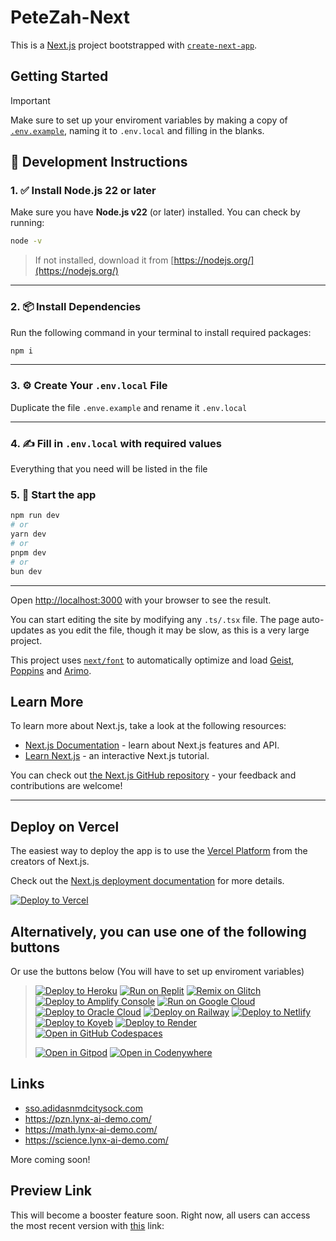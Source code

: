 # PeteZah-Next

This is a [Next.js](https://nextjs.org) project bootstrapped with [`create-next-app`](https://nextjs.org/docs/app/api-reference/cli/create-next-app).

## Getting Started

> [!IMPORTANT]  
> Make sure to set up your enviroment variables by making a copy of [`.env.example`](/.env.example), naming it to `.env.local` and filling in the blanks.

## 🚧 Development Instructions

### 1. ✅ Install Node.js 22 or later

Make sure you have **Node.js v22** (or later) installed. You can check by running:

```bash
node -v
```

> If not installed, download it from [https://nodejs.org/](https://nodejs.org/)

---

### 2. 📦 Install Dependencies

Run the following command in your terminal to install required packages:

```bash
npm i
```

---

### 3. ⚙️ Create Your `.env.local` File

Duplicate the file `.enve.example` and rename it `.env.local`

---

### 4. ✍️ Fill in `.env.local` with required values

Everything that you need will be listed in the file

### 5. 🚀 Start the app

```bash
npm run dev
# or
yarn dev
# or
pnpm dev
# or
bun dev
```

---

Open [http://localhost:3000](http://localhost:3000) with your browser to see the result.

You can start editing the site by modifying any `.ts/.tsx` file. The page auto-updates as you edit the file, though it may be slow, as this is a very large project.

This project uses [`next/font`](https://nextjs.org/docs/app/building-your-application/optimizing/fonts) to automatically optimize and load [Geist](https://vercel.com/font), [Poppins](https://vercel.com/font) and [Arimo](https://vercel.com/font).

## Learn More

To learn more about Next.js, take a look at the following resources:

- [Next.js Documentation](https://nextjs.org/docs) - learn about Next.js features and API.
- [Learn Next.js](https://nextjs.org/learn) - an interactive Next.js tutorial.

You can check out [the Next.js GitHub repository](https://github.com/vercel/next.js) - your feedback and contributions are welcome!

---

## Deploy on Vercel

The easiest way to deploy the app is to use the [Vercel Platform](https://vercel.com/new?utm_medium=default-template&filter=next.js&utm_source=create-next-app&utm_campaign=create-next-app-readme) from the creators of Next.js.

Check out the [Next.js deployment documentation](https://nextjs.org/docs/app/building-your-application/deploying) for more details.

[![Deploy to Vercel](https://binbashbanana.github.io/deploy-buttons/buttons/remade/vercel.svg)](https://vercel.com/new/clone?repository-url=https://github.com/PeteZah-Games/petezah-next)

## **Alternatively, you can use one of the following buttons**

Or use the buttons below (You will have to set up enviroment variables)
>
> [![Deploy to Heroku](https://binbashbanana.github.io/deploy-buttons/buttons/remade/heroku.svg)](https://heroku.com/deploy/?template=https://github.com/PeteZah-Games/petezah-next)
[![Run on Replit](https://binbashbanana.github.io/deploy-buttons/buttons/remade/replit.svg)](https://replit.com/github/PeteZah-Games/petezah-next)
[![Remix on Glitch](https://binbashbanana.github.io/deploy-buttons/buttons/remade/glitch.svg)](https://glitch.com/edit/#!/import/github/PeteZah-Games/petezah-next)
[![Deploy to Amplify Console](https://binbashbanana.github.io/deploy-buttons/buttons/remade/amplifyconsole.svg)](https://console.aws.amazon.com/amplify/home#/deploy?repo=https://github.com/PeteZah-Games/petezah-next)
[![Run on Google Cloud](https://binbashbanana.github.io/deploy-buttons/buttons/remade/googlecloud.svg)](https://deploy.cloud.run/?git_repo=https://github.com/PeteZah-Games/petezah-next)
[![Deploy to Oracle Cloud](https://binbashbanana.github.io/deploy-buttons/buttons/remade/oraclecloud.svg)](https://cloud.oracle.com/resourcemanager/stacks/create?zipUrl=https://github.com/PeteZah-Games/petezah-next/archive/refs/heads/main.zip)
[![Deploy on Railway](https://binbashbanana.github.io/deploy-buttons/buttons/remade/railway.svg)](https://railway.app/new/template?template=https://github.com/PeteZah-Games/petezah-next)
[![Deploy to Netlify](https://binbashbanana.github.io/deploy-buttons/buttons/remade/netlify.svg)](https://app.netlify.com/start/deploy?repository=https://github.com/PeteZah-Games/petezah-next)
[![Deploy to Koyeb](https://binbashbanana.github.io/deploy-buttons/buttons/remade/koyeb.svg)](https://app.koyeb.com/deploy?type=git&repository=github.com/PeteZah-Games/petezah-next&branch=Main&name=PeteZah-Next)
[![Deploy to Render](https://binbashbanana.github.io/deploy-buttons/buttons/remade/render.svg)](https://render.com/deploy?repo=https://github.com/PeteZah-Games/petezah-next)
[![Open in GitHub Codespaces](https://github.com/codespaces/badge.svg)](https://codespaces.new/PeteZah-Games/petezah-next)
>
> [![Open in Gitpod](https://gitpod.io/button/open-in-gitpod.svg)](https://gitpod.io/#https://github.com/PeteZah-Games/petezah-next)
[![Open in Codenywhere](https://codeanywhere.com/img/open-in-codeanywhere-btn.svg)](https://app.codeanywhere.com/#https://github.com/PeteZah-Games/petezah-next)

## Links

- [sso.adidasnmdcitysock.com](https://sso.adidasnmdcitysock.com)
- <https://pzn.lynx-ai-demo.com/>
- <https://math.lynx-ai-demo.com/>
- <https://science.lynx-ai-demo.com/>

More coming soon!

## Preview Link

This will become a booster feature soon. Right now, all users can access the most recent version with [this](https://petezah-next-git-internetbowser670-internetbowsers-projects.vercel.app?_vercel_share=q4vztvGtVmf9s0JpndrkViXlEYHHea3P) link:
